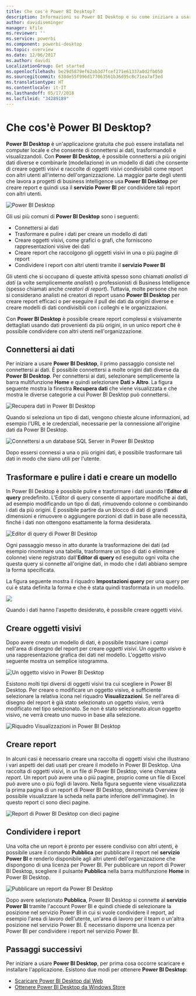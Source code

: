 ```yaml
---
title: Che cos'è Power BI Desktop?
description: Informazioni su Power BI Desktop e su come iniziare a usarlo
author: davidiseminger
manager: kfile
ms.reviewer: ''
ms.service: powerbi
ms.component: powerbi-desktop
ms.topic: overview
ms.date: 12/06/2017
ms.author: davidi
LocalizationGroup: Get started
ms.openlocfilehash: be29d5879ef62ab3d7fcef271e61337a0d2fb050
ms.sourcegitcommit: 638de55f996d177063561b36d95c8c71ea7af3ed
ms.translationtype: HT
ms.contentlocale: it-IT
ms.lasthandoff: 05/17/2018
ms.locfileid: "34289189"
---
```

# <a name="what-is-power-bi-desktop"></a>Che cos'è Power BI Desktop?

**Power BI Desktop** è un'applicazione gratuita che può essere installata nel computer locale e che consente di connettersi ai dati, trasformandoli e visualizzandoli. Con **Power BI Desktop**, è possibile connettersi a più origini dati diverse e combinarle (modellazione) in un modello di dati che consente di creare oggetti visivi e raccolte di oggetti visivi condivisibili come report con altri utenti all'interno dell'organizzazione. La maggior parte degli utenti che lavora a progetti di business intelligence usa **Power BI Desktop** per creare report e quindi usa il **servizio Power BI** per condividere tali report con altri utenti.

![Power BI Desktop](media/desktop-what-is-desktop/what-is-desktop_01.png)

Gli usi più comuni di **Power BI Desktop** sono i seguenti:

* Connettersi ai dati
* Trasformare e pulire i dati per creare un modello di dati
* Creare oggetti visivi, come grafici o grafi, che forniscono rappresentazioni visive dei dati
* Creare report che raccolgono gli oggetti visivi in una o più pagine di report
* Condividere i report con altri utenti tramite il **servizio Power BI**

Gli utenti che si occupano di queste attività spesso sono chiamati *analisti di dati* (a volte semplicemente *analisti*) o professionisti di Business Intelligence (spesso chiamati anche *creatori di report*). Tuttavia, molte persone che non si considerano analisti né creatori di report usano **Power BI Desktop** per creare report efficaci o per eseguire il pull dei dati da origini diverse e creare modelli di dati condivisibili con i colleghi e le organizzazioni.

Con **Power BI Desktop** è possibile creare report complessi e visivamente dettagliati usando dati provenienti da più origini, in un unico report che è possibile condividere con altri utenti nell'organizzazione. 

## <a name="connect-to-data"></a>Connettersi ai dati
Per iniziare a usare **Power BI Desktop**, il primo passaggio consiste nel connettersi ai dati. È possibile connettersi a molte origini dati diverse da **Power BI Desktop**. Per connettersi ai dati, selezionare semplicemente la barra multifunzione **Home** e quindi selezionare **Dati > Altro**. La figura seguente mostra la finestra **Recupera dati** che viene visualizzata e che mostra le diverse categorie a cui Power BI Desktop può connettersi.

![Recupera dati in Power BI Desktop](media/desktop-what-is-desktop/what-is-desktop_02.png)

Quando si seleziona un tipo di dati, vengono chieste alcune informazioni, ad esempio l'URL e le credenziali, necessarie per la connessione all'origine dati da Power BI Desktop.

![Connettersi a un database SQL Server in Power BI Desktop](media/desktop-what-is-desktop/what-is-desktop_03.png)

Dopo essersi connessi a una o più origini dati, è possibile trasformare tali dati in modo che siano utili per l'utente.

## <a name="transform-and-clean-data-create-a-model"></a>Trasformare e pulire i dati e creare un modello

In Power BI Desktop è possibile pulire e trasformare i dati usando l'**Editor di query** predefinito. L'Editor di query consente di apportare modifiche ai dati, ad esempio modificando un tipo di dati, rimuovendo colonne o combinando i dati da più origini. È possibile partire da un blocco di dati di grandi dimensioni e rimuovere o aggiungere porzioni di dati in base alle necessità, finché i dati non ottengono esattamente la forma desiderata. 

![Editor di query di Power BI Desktop](media/desktop-getting-started/designer_gsg_editquery.png)

Ogni passaggio messo in atto durante la trasformazione dei dati (ad esempio rinominare una tabella, trasformare un tipo di dati o eliminare colonne) viene registrato dall'**Editor di query** ed eseguito ogni volta che questa query si connette all'origine dati, in modo che i dati abbiano sempre la forma specificata.

La figura seguente mostra il riquadro **Impostazioni query** per una query per cui è stata definita la forma e che è stata quindi trasformata in un modello.

 ![](media/desktop-getting-started/shapecombine_querysettingsfinished.png)

Quando i dati hanno l'aspetto desiderato, è possibile creare oggetti visivi. 

## <a name="create-visuals"></a>Creare oggetti visivi 

Dopo avere creato un modello di dati, è possibile trascinare i *campi* nell'area di disegno del report per creare *oggetti visivi*. Un *oggetto visivo* è una rappresentazione grafica dei dati nel modello. L'oggetto visivo seguente mostra un semplice istogramma. 

![Un oggetto visivo in Power BI Desktop](media/desktop-what-is-desktop/what-is-desktop_04.png)

Esistono molti tipi diversi di oggetti visivi tra cui scegliere in Power BI Desktop. Per creare o modificare un oggetto visivo, è sufficiente selezionare la relativa icona nel riquadro **Visualizzazioni**. Se nell'area di disegno del report è già stato selezionato un oggetto visivo, verrà modificato nel tipo selezionato. Se non è stato selezionato alcun oggetto visivo, ne verrà creato uno nuovo in base alla selezione.

![Riquadro Visualizzazioni in Power BI Desktop](media/desktop-what-is-desktop/what-is-desktop_05.png)

## <a name="create-reports"></a>Creare report

In alcuni casi è necessario creare una raccolta di oggetti visivi che illustrano i vari aspetti dei dati usati per creare il modello in Power BI Desktop. Una raccolta di oggetti visivi, in un file di Power BI Desktop, viene chiamata *report*. Un report può avere una o più pagine, proprio come un file di Excel può avere uno o più fogli di lavoro. Nella figura seguente viene visualizzata la prima pagina di un report di Power BI Desktop, denominata Overview (è possibile visualizzare la scheda nella parte inferiore dell'immagine). In questo report ci sono dieci pagine.

![Report di Power BI Desktop con dieci pagine](media/desktop-what-is-desktop/what-is-desktop_01.png)

## <a name="share-reports"></a>Condividere i report

Una volta che un report è pronto per essere condiviso con altri utenti, è possibile usare il comando **Pubblica** per pubblicare il report nel **servizio Power BI** e renderlo disponibile agli altri utenti dell'organizzazione che dispongono di una licenza per Power BI. Per pubblicare un report di Power BI Desktop, scegliere il pulsante **Pubblica** nella barra multifunzione **Home** in Power BI Desktop.

![Pubblicare un report da Power BI Desktop](media/desktop-what-is-desktop/what-is-desktop_06.png)

Dopo avere selezionato **Pubblica**, Power BI Desktop si connette al **servizio Power BI** tramite l'account Power BI e quindi chiede di selezionare la posizione nel servizio Power BI in cui si vuole condividere il report, ad esempio l'area di lavoro dell'utente, un'area di lavoro per il team o un'altra posizione nel servizio Power BI. È necessario disporre una licenza per Power BI per condividere i report nel servizio Power BI.


## <a name="next-steps"></a>Passaggi successivi

Per iniziare a usare **Power BI Desktop**, per prima cosa occorre scaricare e installare l'applicazione. Esistono due modi per ottenere **Power BI Desktop**:

* [Scaricare Power BI Desktop dal Web](desktop-get-the-desktop.md)
* [Ottenere Power BI Desktop da Windows Store](http://aka.ms/pbidesktopstore)
